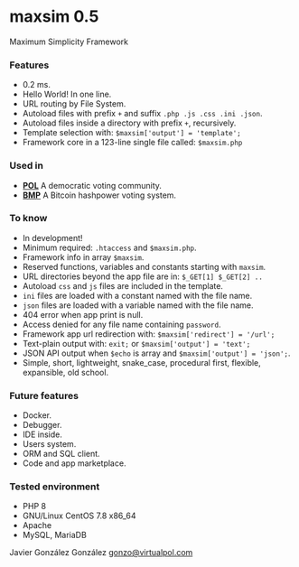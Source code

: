 # maxsim 0.5

Maximum Simplicity Framework


### Features
* 0.2 ms.
* Hello World! In one line.
* URL routing by File System.
* Autoload files with prefix `+` and suffix `.php .js .css .ini .json`.
* Autoload files inside a directory with prefix `+`, recursively.
* Template selection with: `$maxsim['output'] = 'template';`
* Framework core in a 123-line single file called: `$maxsim.php`


### Used in
- **[POL](https://github.com/JavierGonzalez/POL)** A democratic voting community.
- **[BMP](https://github.com/JavierGonzalez/BMP)** A Bitcoin hashpower voting system.


### To know
* In development!
* Minimum required: `.htaccess` and `$maxsim.php`.
* Framework info in array `$maxsim`.
* Reserved functions, variables and constants starting with `maxsim`.
* URL directories beyond the app file are in: `$_GET[1] $_GET[2] ..`
* Autoload `css` and `js` files are included in the template.
* `ini` files are loaded with a constant named with the file name.
* `json` files are loaded with a variable named with the file name.
* 404 error when app print is null.
* Access denied for any file name containing `password`.
* Framework app url redirection with: `$maxsim['redirect'] = '/url';`
* Text-plain output with: `exit;` or `$maxsim['output'] = 'text';`
* JSON API output when `$echo` is array and `$maxsim['output'] = 'json';`.
* Simple, short, lightweight, snake_case, procedural first, flexible, expansible, old school.


### Future features
* Docker.
* Debugger.
* IDE inside.
* Users system.
* ORM and SQL client.
* Code and app marketplace.


### Tested environment
* PHP 8
* GNU/Linux CentOS 7.8 x86_64
* Apache
* MySQL, MariaDB


Javier González González <gonzo@virtualpol.com>
